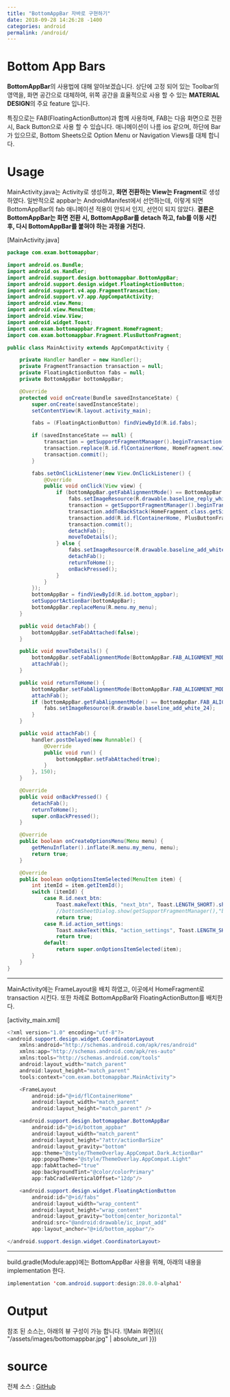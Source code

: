 ```yaml
---
title: "BottomAppBar 자바로 구현하기"
date: 2018-09-28 14:26:28 -1400
categories: android
permalink: /android/
---
```


# Bottom App Bars
**BottomAppBar**의 사용법에 대해 알아보겠습니다. 상단에 고정 되어 있는 Toolbar의 영역을, 화면 공간으로 대체하여, 위쪽 공간을 효율적으로 사용 할 수 있는 **MATERIAL DESIGN**의 주요 feature 입니다.

특징으로는 FAB(FloatingActionButton)과 함께 사용하며, FAB는 다음 화면으로 전환시, Back Button으로 사용 할 수 있습니다. 애니메이션이 나름 ios 같으며, 하단에 Bar가 있으므로, Bottom Sheets으로 Option Menu or Navigation Views를 대체 합니다.

# Usage
MainActivity.java는 Activity로 생성하고, **화면 전환하는 View는 Fragment**로 생성하였다.
일반적으로 appbar는 AndroidManifest에서 선언하는데, 이렇게 되면 BottomAppBar의 fab 애니메이션 적용이 안되서 인지, 선언이 되지 않았다. **결론은 BottomAppBar는 화면 전환 시, BottomAppBar를 detach 하고, fab를 이동 시킨 후, 다시 BottomAppBar를 붙혀야 하는 과정을 거친다.**

[MainActivity.java]
```java
package com.exam.bottomappbar;

import android.os.Bundle;
import android.os.Handler;
import android.support.design.bottomappbar.BottomAppBar;
import android.support.design.widget.FloatingActionButton;
import android.support.v4.app.FragmentTransaction;
import android.support.v7.app.AppCompatActivity;
import android.view.Menu;
import android.view.MenuItem;
import android.view.View;
import android.widget.Toast;
import com.exam.bottomappbar.Fragment.HomeFragment;
import com.exam.bottomappbar.Fragment.PlusButtonFragment;

public class MainActivity extends AppCompatActivity {

    private Handler handler = new Handler();
    private FragmentTransaction transaction = null;
    private FloatingActionButton fabs = null;
    private BottomAppBar bottomAppBar;

    @Override
    protected void onCreate(Bundle savedInstanceState) {
        super.onCreate(savedInstanceState);
        setContentView(R.layout.activity_main);

        fabs = (FloatingActionButton) findViewById(R.id.fabs);

        if (savedInstanceState == null) {
            transaction = getSupportFragmentManager().beginTransaction();
            transaction.replace(R.id.flContainerHome, HomeFragment.newInstance());
            transaction.commit();
        }

        fabs.setOnClickListener(new View.OnClickListener() {
            @Override
            public void onClick(View view) {
                if (bottomAppBar.getFabAlignmentMode() == BottomAppBar.FAB_ALIGNMENT_MODE_CENTER) {
                    fabs.setImageResource(R.drawable.baseline_reply_white_24);
                    transaction = getSupportFragmentManager().beginTransaction();
                    transaction.addToBackStack(HomeFragment.class.getSimpleName());
                    transaction.add(R.id.flContainerHome, PlusButtonFragment.newInstance());
                    transaction.commit();
                    detachFab();
                    moveToDetails();
                } else {
                    fabs.setImageResource(R.drawable.baseline_add_white_24);
                    detachFab();
                    returnToHome();
                    onBackPressed();
                }
            }
        });
        bottomAppBar = findViewById(R.id.bottom_appbar);
        setSupportActionBar(bottomAppBar);
        bottomAppBar.replaceMenu(R.menu.my_menu);
    }

    public void detachFab() {
        bottomAppBar.setFabAttached(false);
    }

    public void moveToDetails() {
        bottomAppBar.setFabAlignmentMode(BottomAppBar.FAB_ALIGNMENT_MODE_END);
        attachFab();
    }

    public void returnToHome() {
        bottomAppBar.setFabAlignmentMode(BottomAppBar.FAB_ALIGNMENT_MODE_CENTER);
        attachFab();
        if (bottomAppBar.getFabAlignmentMode() == BottomAppBar.FAB_ALIGNMENT_MODE_CENTER) {
            fabs.setImageResource(R.drawable.baseline_add_white_24);
        }
    }

    public void attachFab() {
        handler.postDelayed(new Runnable() {
            @Override
            public void run() {
                bottomAppBar.setFabAttached(true);
            }
        }, 150);
    }

    @Override
    public void onBackPressed() {
        detachFab();
        returnToHome();
        super.onBackPressed();
    }

    @Override
    public boolean onCreateOptionsMenu(Menu menu) {
        getMenuInflater().inflate(R.menu.my_menu, menu);
        return true;
    }

    @Override
    public boolean onOptionsItemSelected(MenuItem item) {
        int itemId = item.getItemId();
        switch (itemId) {
            case R.id.next_btn:
                Toast.makeText(this, "next_btn", Toast.LENGTH_SHORT).show();
                //bottomSheetDialog.show(getSupportFragmentManager(),"bottomSheet");
                return true;
            case R.id.action_settings:
                Toast.makeText(this, "action_settings", Toast.LENGTH_SHORT).show();
                return true;
            default:
                return super.onOptionsItemSelected(item);
        }
    }
}
```
***
MainActivity에는 FrameLayout을 배치 하였고, 이곳에서 HomeFragment로 transaction 시킨다.
또한 차례로 BottomAppBar와 FloatingActionButton를 배치한다.

[activity_main.xml]
```java
<?xml version="1.0" encoding="utf-8"?>
<android.support.design.widget.CoordinatorLayout
    xmlns:android="http://schemas.android.com/apk/res/android"
    xmlns:app="http://schemas.android.com/apk/res-auto"
    xmlns:tools="http://schemas.android.com/tools"
    android:layout_width="match_parent"
    android:layout_height="match_parent"
    tools:context="com.exam.bottomappbar.MainActivity">

    <FrameLayout
        android:id="@+id/flContainerHome"
        android:layout_width="match_parent"
        android:layout_height="match_parent" />

    <android.support.design.bottomappbar.BottomAppBar
        android:id="@+id/bottom_appbar"
        android:layout_width="match_parent"
        android:layout_height="?attr/actionBarSize"
        android:layout_gravity="bottom"
        app:theme="@style/ThemeOverlay.AppCompat.Dark.ActionBar"
        app:popupTheme="@style/ThemeOverlay.AppCompat.Light"
        app:fabAttached="true"
        app:backgroundTint="@color/colorPrimary"
        app:fabCradleVerticalOffset="12dp"/>

    <android.support.design.widget.FloatingActionButton
        android:id="@+id/fabs"
        android:layout_width="wrap_content"
        android:layout_height="wrap_content"
        android:layout_gravity="bottom|center_horizontal"
        android:src="@android:drawable/ic_input_add"
        app:layout_anchor="@+id/bottom_appbar"/>

</android.support.design.widget.CoordinatorLayout>

```
___
build.gradle(Module:app)에는 BottomAppBar 사용을 위해, 아래의 내용을 implementation 한다.
```java
implementation 'com.android.support:design:28.0.0-alpha1'
```
# Output
참조 된 소스는, 아래의 뷰 구성이 가능 합니다.
![Main 화면]({{ "/assets/images/bottomappbar.jpg" | absolute_url }})

# source
전체 소스 : [GitHub](https://github.com/peterkimlab/BottomAppBar)
